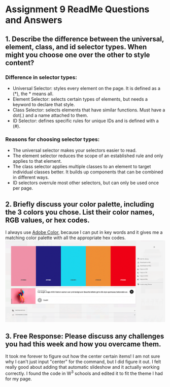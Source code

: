 # Assignment 9 ReadMe Questions and Answers

## 1. Describe the difference between the universal, element, class, and id selector types. When might you choose one over the other to style content?

### Difference in selector types:
* Universal Selector: styles every element on the page.  It is defined as a (*), the * means all.
* Element Selector: selects certain types of elements, but needs a keyword to declare that style.
* Class Selector: selects elements that have similar functions.  Must have a dot(.) and a name attached to them.
* ID Selector: defines specific rules for unique IDs and is defined with a (#).

### Reasons for choosing selector types:
* The universal selector makes your selectors easier to read.
* The element selector reduces the scope of an established rule and only applies to that element.
* The class selector applies multiple classes to an element to target individual classes better.  It builds up components that can be combined in different ways.
* ID selectors overrule most other selectors, but can only be used once per page.

## 2. Briefly discuss your color palette, including the 3 colors you chose. List their color names, RGB values, or hex codes.

I always use [Adobe Color](https://color.adobe.com/search?q=80%27s#), because I can put in key words and it gives me a matching color palette with all the appropriate hex codes.
![80's Color Palatte](./images/80s-color-palette.png)

## 3. Free Response: Please discuss any challenges you had this week and how you overcame them.
It took me forever to figure out how the center certain items!  I am not sure why I can't just input "center" for the command, but I did figure it out.  I felt really good about adding that automatic slideshow and it actually working correctly.  I found the code in W<sup>3</sup> schools and edited it to fit the theme I had for my page.
